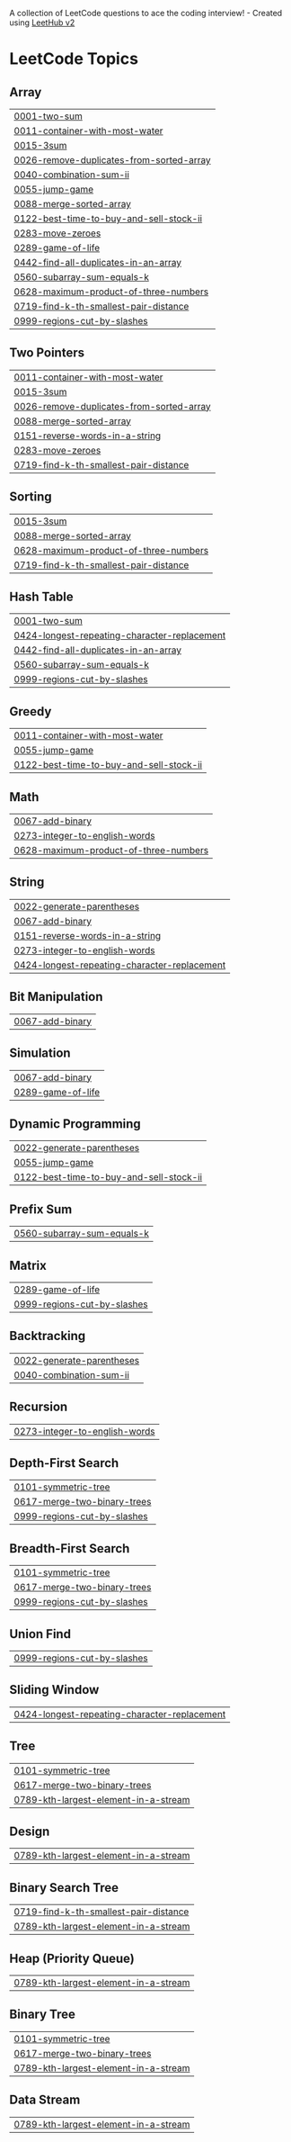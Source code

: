 A collection of LeetCode questions to ace the coding interview! - Created using [LeetHub v2](https://github.com/arunbhardwaj/LeetHub-2.0)
<!---LeetCode Topics Start-->
# LeetCode Topics
## Array
|  |
| ------- |
| [0001-two-sum](https://github.com/nitin62035/-CrackYourPlacement/tree/master/0001-two-sum) |
| [0011-container-with-most-water](https://github.com/nitin62035/-CrackYourPlacement/tree/master/0011-container-with-most-water) |
| [0015-3sum](https://github.com/nitin62035/-CrackYourPlacement/tree/master/0015-3sum) |
| [0026-remove-duplicates-from-sorted-array](https://github.com/nitin62035/-CrackYourPlacement/tree/master/0026-remove-duplicates-from-sorted-array) |
| [0040-combination-sum-ii](https://github.com/nitin62035/-CrackYourPlacement/tree/master/0040-combination-sum-ii) |
| [0055-jump-game](https://github.com/nitin62035/-CrackYourPlacement/tree/master/0055-jump-game) |
| [0088-merge-sorted-array](https://github.com/nitin62035/-CrackYourPlacement/tree/master/0088-merge-sorted-array) |
| [0122-best-time-to-buy-and-sell-stock-ii](https://github.com/nitin62035/-CrackYourPlacement/tree/master/0122-best-time-to-buy-and-sell-stock-ii) |
| [0283-move-zeroes](https://github.com/nitin62035/-CrackYourPlacement/tree/master/0283-move-zeroes) |
| [0289-game-of-life](https://github.com/nitin62035/-CrackYourPlacement/tree/master/0289-game-of-life) |
| [0442-find-all-duplicates-in-an-array](https://github.com/nitin62035/-CrackYourPlacement/tree/master/0442-find-all-duplicates-in-an-array) |
| [0560-subarray-sum-equals-k](https://github.com/nitin62035/-CrackYourPlacement/tree/master/0560-subarray-sum-equals-k) |
| [0628-maximum-product-of-three-numbers](https://github.com/nitin62035/-CrackYourPlacement/tree/master/0628-maximum-product-of-three-numbers) |
| [0719-find-k-th-smallest-pair-distance](https://github.com/nitin62035/-CrackYourPlacement/tree/master/0719-find-k-th-smallest-pair-distance) |
| [0999-regions-cut-by-slashes](https://github.com/nitin62035/-CrackYourPlacement/tree/master/0999-regions-cut-by-slashes) |
## Two Pointers
|  |
| ------- |
| [0011-container-with-most-water](https://github.com/nitin62035/-CrackYourPlacement/tree/master/0011-container-with-most-water) |
| [0015-3sum](https://github.com/nitin62035/-CrackYourPlacement/tree/master/0015-3sum) |
| [0026-remove-duplicates-from-sorted-array](https://github.com/nitin62035/-CrackYourPlacement/tree/master/0026-remove-duplicates-from-sorted-array) |
| [0088-merge-sorted-array](https://github.com/nitin62035/-CrackYourPlacement/tree/master/0088-merge-sorted-array) |
| [0151-reverse-words-in-a-string](https://github.com/nitin62035/-CrackYourPlacement/tree/master/0151-reverse-words-in-a-string) |
| [0283-move-zeroes](https://github.com/nitin62035/-CrackYourPlacement/tree/master/0283-move-zeroes) |
| [0719-find-k-th-smallest-pair-distance](https://github.com/nitin62035/-CrackYourPlacement/tree/master/0719-find-k-th-smallest-pair-distance) |
## Sorting
|  |
| ------- |
| [0015-3sum](https://github.com/nitin62035/-CrackYourPlacement/tree/master/0015-3sum) |
| [0088-merge-sorted-array](https://github.com/nitin62035/-CrackYourPlacement/tree/master/0088-merge-sorted-array) |
| [0628-maximum-product-of-three-numbers](https://github.com/nitin62035/-CrackYourPlacement/tree/master/0628-maximum-product-of-three-numbers) |
| [0719-find-k-th-smallest-pair-distance](https://github.com/nitin62035/-CrackYourPlacement/tree/master/0719-find-k-th-smallest-pair-distance) |
## Hash Table
|  |
| ------- |
| [0001-two-sum](https://github.com/nitin62035/-CrackYourPlacement/tree/master/0001-two-sum) |
| [0424-longest-repeating-character-replacement](https://github.com/nitin62035/-CrackYourPlacement/tree/master/0424-longest-repeating-character-replacement) |
| [0442-find-all-duplicates-in-an-array](https://github.com/nitin62035/-CrackYourPlacement/tree/master/0442-find-all-duplicates-in-an-array) |
| [0560-subarray-sum-equals-k](https://github.com/nitin62035/-CrackYourPlacement/tree/master/0560-subarray-sum-equals-k) |
| [0999-regions-cut-by-slashes](https://github.com/nitin62035/-CrackYourPlacement/tree/master/0999-regions-cut-by-slashes) |
## Greedy
|  |
| ------- |
| [0011-container-with-most-water](https://github.com/nitin62035/-CrackYourPlacement/tree/master/0011-container-with-most-water) |
| [0055-jump-game](https://github.com/nitin62035/-CrackYourPlacement/tree/master/0055-jump-game) |
| [0122-best-time-to-buy-and-sell-stock-ii](https://github.com/nitin62035/-CrackYourPlacement/tree/master/0122-best-time-to-buy-and-sell-stock-ii) |
## Math
|  |
| ------- |
| [0067-add-binary](https://github.com/nitin62035/-CrackYourPlacement/tree/master/0067-add-binary) |
| [0273-integer-to-english-words](https://github.com/nitin62035/-CrackYourPlacement/tree/master/0273-integer-to-english-words) |
| [0628-maximum-product-of-three-numbers](https://github.com/nitin62035/-CrackYourPlacement/tree/master/0628-maximum-product-of-three-numbers) |
## String
|  |
| ------- |
| [0022-generate-parentheses](https://github.com/nitin62035/-CrackYourPlacement/tree/master/0022-generate-parentheses) |
| [0067-add-binary](https://github.com/nitin62035/-CrackYourPlacement/tree/master/0067-add-binary) |
| [0151-reverse-words-in-a-string](https://github.com/nitin62035/-CrackYourPlacement/tree/master/0151-reverse-words-in-a-string) |
| [0273-integer-to-english-words](https://github.com/nitin62035/-CrackYourPlacement/tree/master/0273-integer-to-english-words) |
| [0424-longest-repeating-character-replacement](https://github.com/nitin62035/-CrackYourPlacement/tree/master/0424-longest-repeating-character-replacement) |
## Bit Manipulation
|  |
| ------- |
| [0067-add-binary](https://github.com/nitin62035/-CrackYourPlacement/tree/master/0067-add-binary) |
## Simulation
|  |
| ------- |
| [0067-add-binary](https://github.com/nitin62035/-CrackYourPlacement/tree/master/0067-add-binary) |
| [0289-game-of-life](https://github.com/nitin62035/-CrackYourPlacement/tree/master/0289-game-of-life) |
## Dynamic Programming
|  |
| ------- |
| [0022-generate-parentheses](https://github.com/nitin62035/-CrackYourPlacement/tree/master/0022-generate-parentheses) |
| [0055-jump-game](https://github.com/nitin62035/-CrackYourPlacement/tree/master/0055-jump-game) |
| [0122-best-time-to-buy-and-sell-stock-ii](https://github.com/nitin62035/-CrackYourPlacement/tree/master/0122-best-time-to-buy-and-sell-stock-ii) |
## Prefix Sum
|  |
| ------- |
| [0560-subarray-sum-equals-k](https://github.com/nitin62035/-CrackYourPlacement/tree/master/0560-subarray-sum-equals-k) |
## Matrix
|  |
| ------- |
| [0289-game-of-life](https://github.com/nitin62035/-CrackYourPlacement/tree/master/0289-game-of-life) |
| [0999-regions-cut-by-slashes](https://github.com/nitin62035/-CrackYourPlacement/tree/master/0999-regions-cut-by-slashes) |
## Backtracking
|  |
| ------- |
| [0022-generate-parentheses](https://github.com/nitin62035/-CrackYourPlacement/tree/master/0022-generate-parentheses) |
| [0040-combination-sum-ii](https://github.com/nitin62035/-CrackYourPlacement/tree/master/0040-combination-sum-ii) |
## Recursion
|  |
| ------- |
| [0273-integer-to-english-words](https://github.com/nitin62035/-CrackYourPlacement/tree/master/0273-integer-to-english-words) |
## Depth-First Search
|  |
| ------- |
| [0101-symmetric-tree](https://github.com/nitin62035/-CrackYourPlacement/tree/master/0101-symmetric-tree) |
| [0617-merge-two-binary-trees](https://github.com/nitin62035/-CrackYourPlacement/tree/master/0617-merge-two-binary-trees) |
| [0999-regions-cut-by-slashes](https://github.com/nitin62035/-CrackYourPlacement/tree/master/0999-regions-cut-by-slashes) |
## Breadth-First Search
|  |
| ------- |
| [0101-symmetric-tree](https://github.com/nitin62035/-CrackYourPlacement/tree/master/0101-symmetric-tree) |
| [0617-merge-two-binary-trees](https://github.com/nitin62035/-CrackYourPlacement/tree/master/0617-merge-two-binary-trees) |
| [0999-regions-cut-by-slashes](https://github.com/nitin62035/-CrackYourPlacement/tree/master/0999-regions-cut-by-slashes) |
## Union Find
|  |
| ------- |
| [0999-regions-cut-by-slashes](https://github.com/nitin62035/-CrackYourPlacement/tree/master/0999-regions-cut-by-slashes) |
## Sliding Window
|  |
| ------- |
| [0424-longest-repeating-character-replacement](https://github.com/nitin62035/-CrackYourPlacement/tree/master/0424-longest-repeating-character-replacement) |
## Tree
|  |
| ------- |
| [0101-symmetric-tree](https://github.com/nitin62035/-CrackYourPlacement/tree/master/0101-symmetric-tree) |
| [0617-merge-two-binary-trees](https://github.com/nitin62035/-CrackYourPlacement/tree/master/0617-merge-two-binary-trees) |
| [0789-kth-largest-element-in-a-stream](https://github.com/nitin62035/-CrackYourPlacement/tree/master/0789-kth-largest-element-in-a-stream) |
## Design
|  |
| ------- |
| [0789-kth-largest-element-in-a-stream](https://github.com/nitin62035/-CrackYourPlacement/tree/master/0789-kth-largest-element-in-a-stream) |
## Binary Search Tree
|  |
| ------- |
| [0719-find-k-th-smallest-pair-distance](https://github.com/nitin62035/-CrackYourPlacement/tree/master/0719-find-k-th-smallest-pair-distance) |
| [0789-kth-largest-element-in-a-stream](https://github.com/nitin62035/-CrackYourPlacement/tree/master/0789-kth-largest-element-in-a-stream) |
## Heap (Priority Queue)
|  |
| ------- |
| [0789-kth-largest-element-in-a-stream](https://github.com/nitin62035/-CrackYourPlacement/tree/master/0789-kth-largest-element-in-a-stream) |
## Binary Tree
|  |
| ------- |
| [0101-symmetric-tree](https://github.com/nitin62035/-CrackYourPlacement/tree/master/0101-symmetric-tree) |
| [0617-merge-two-binary-trees](https://github.com/nitin62035/-CrackYourPlacement/tree/master/0617-merge-two-binary-trees) |
| [0789-kth-largest-element-in-a-stream](https://github.com/nitin62035/-CrackYourPlacement/tree/master/0789-kth-largest-element-in-a-stream) |
## Data Stream
|  |
| ------- |
| [0789-kth-largest-element-in-a-stream](https://github.com/nitin62035/-CrackYourPlacement/tree/master/0789-kth-largest-element-in-a-stream) |
<!---LeetCode Topics End-->